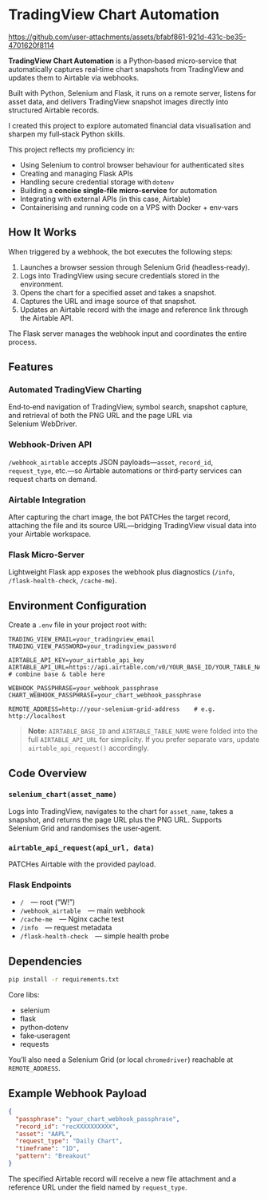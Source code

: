 # TradingView Chart Automation

https://github.com/user-attachments/assets/bfabf861-921d-431c-be35-4701620f8114

**TradingView Chart Automation** is a Python‑based micro‑service that automatically captures real‑time chart snapshots from TradingView and updates them to Airtable via webhooks.  

Built with Python, Selenium and Flask, it runs on a remote server, listens for asset data, and delivers TradingView snapshot images directly into structured Airtable records.

I created this project to explore automated financial data visualisation and sharpen my full‑stack Python skills.

This project reflects my proficiency in:

- Using Selenium to control browser behaviour for authenticated sites
- Creating and managing Flask APIs
- Handling secure credential storage with `dotenv`
- Building a **concise single‑file micro‑service** for automation
- Integrating with external APIs (in this case, Airtable)
- Containerising and running code on a VPS with Docker + env‑vars

## How It Works

When triggered by a webhook, the bot executes the following steps:

1. Launches a browser session through Selenium Grid (headless‑ready).
2. Logs into TradingView using secure credentials stored in the environment.
3. Opens the chart for a specified asset and takes a snapshot.
4. Captures the URL and image source of that snapshot.
5. Updates an Airtable record with the image and reference link through the Airtable API.

The Flask server manages the webhook input and coordinates the entire process.

## Features

### Automated TradingView Charting
End‑to‑end navigation of TradingView, symbol search, snapshot capture, and retrieval of both the PNG URL and the page URL via Selenium WebDriver.

### Webhook‑Driven API
`/webhook_airtable` accepts JSON payloads—`asset`, `record_id`, `request_type`, etc.—so Airtable automations or third‑party services can request charts on demand.

### Airtable Integration
After capturing the chart image, the bot PATCHes the target record, attaching the file and its source URL—bridging TradingView visual data into your Airtable workspace.

### Flask Micro‑Server
Lightweight Flask app exposes the webhook plus diagnostics (`/info`, `/flask-health-check`, `/cache-me`).

## Environment Configuration

Create a `.env` file in your project root with:

```env
TRADING_VIEW_EMAIL=your_tradingview_email
TRADING_VIEW_PASSWORD=your_tradingview_password

AIRTABLE_API_KEY=your_airtable_api_key
AIRTABLE_API_URL=https://api.airtable.com/v0/YOUR_BASE_ID/YOUR_TABLE_NAME   # combine base & table here

WEBHOOK_PASSPHRASE=your_webhook_passphrase
CHART_WEBHOOK_PASSPHRASE=your_chart_webhook_passphrase

REMOTE_ADDRESS=http://your-selenium-grid-address    # e.g. http://localhost
````

> **Note:** `AIRTABLE_BASE_ID` and `AIRTABLE_TABLE_NAME` were folded into the full `AIRTABLE_API_URL` for simplicity.
> If you prefer separate vars, update `airtable_api_request()` accordingly.

## Code Overview

### `selenium_chart(asset_name)`

Logs into TradingView, navigates to the chart for `asset_name`, takes a snapshot, and returns the page URL plus the PNG URL. Supports Selenium Grid and randomises the user‑agent.

### `airtable_api_request(api_url, data)`

PATCHes Airtable with the provided payload.

### Flask Endpoints

* `/` — root (“W!”)
* `/webhook_airtable` — main webhook
* `/cache-me` — Nginx cache test
* `/info` — request metadata
* `/flask-health-check` — simple health probe

## Dependencies

```bash
pip install -r requirements.txt
```

Core libs:

* selenium
* flask
* python‑dotenv
* fake‑useragent
* requests

You’ll also need a Selenium Grid (or local `chromedriver`) reachable at `REMOTE_ADDRESS`.

## Example Webhook Payload

```json
{
  "passphrase": "your_chart_webhook_passphrase",
  "record_id": "recXXXXXXXXXX",
  "asset": "AAPL",
  "request_type": "Daily Chart",
  "timeframe": "1D",
  "pattern": "Breakout"
}
```

The specified Airtable record will receive a new file attachment and a reference URL under the field named by `request_type`.

